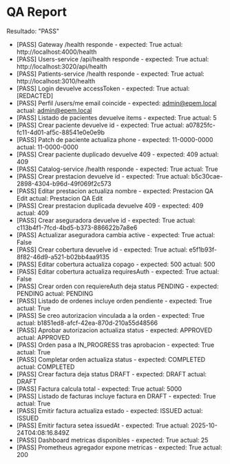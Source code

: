 ﻿# QA Report
Resultado: "PASS"

- [PASS] Gateway /health responde - expected: True actual: http://localhost:4000/health
- [PASS] Users-service /api/health responde - expected: True actual: http://localhost:3020/api/health
- [PASS] Patients-service /health responde - expected: True actual: http://localhost:3010/health
- [PASS] Login devuelve accessToken - expected: True actual: [REDACTED]
- [PASS] Perfil /users/me email coincide - expected: admin@epem.local actual: admin@epem.local
- [PASS] Listado de pacientes devuelve items - expected: True actual: 5
- [PASS] Crear paciente devuelve id - expected: True actual: a07825fc-fc11-4d01-af5c-88541e0e0e9b
- [PASS] Patch de paciente actualiza phone - expected: 11-0000-0000 actual: 11-0000-0000
- [PASS] Crear paciente duplicado devuelve 409 - expected: 409 actual: 409
- [PASS] Catalog-service /health responde - expected: True actual: True
- [PASS] Crear prestacion devuelve id - expected: True actual: b5c30cae-2898-4304-b96d-49f069f2c573
- [PASS] Editar prestacion actualiza nombre - expected: Prestacion QA Edit actual: Prestacion QA Edit
- [PASS] Crear prestacion duplicada devuelve 409 - expected: 409 actual: 409
- [PASS] Crear aseguradora devuelve id - expected: True actual: c113b4f1-7fcd-4bd5-b373-886622b7a8e6
- [PASS] Actualizar aseguradora cambia active - expected: True actual: False
- [PASS] Crear cobertura devuelve id - expected: True actual: e5f1b93f-8f82-46d9-a521-b02bb4aa9135
- [PASS] Editar cobertura actualiza copago - expected: 500 actual: 500
- [PASS] Editar cobertura actualiza requiresAuth - expected: True actual: False
- [PASS] Crear orden con requiereAuth deja status PENDING - expected: PENDING actual: PENDING
- [PASS] Listado de ordenes incluye orden pendiente - expected: True actual: True
- [PASS] Se creo autorizacion vinculada a la orden - expected: True actual: b1851ed8-afcf-42ea-870d-210a55d48566
- [PASS] Aprobar autorizacion actualiza status - expected: APPROVED actual: APPROVED
- [PASS] Orden pasa a IN_PROGRESS tras aprobacion - expected: True actual: True
- [PASS] Completar orden actualiza status - expected: COMPLETED actual: COMPLETED
- [PASS] Crear factura deja status DRAFT - expected: DRAFT actual: DRAFT
- [PASS] Factura calcula total - expected: True actual: 5000
- [PASS] Listado de facturas incluye factura en DRAFT - expected: True actual: True
- [PASS] Emitir factura actualiza estado - expected: ISSUED actual: ISSUED
- [PASS] Emitir factura setea issuedAt - expected: True actual: 2025-10-24T04:08:16.849Z
- [PASS] Dashboard metricas disponibles - expected: True actual: 25
- [PASS] Prometheus agregador expone metricas - expected: True actual: 200
